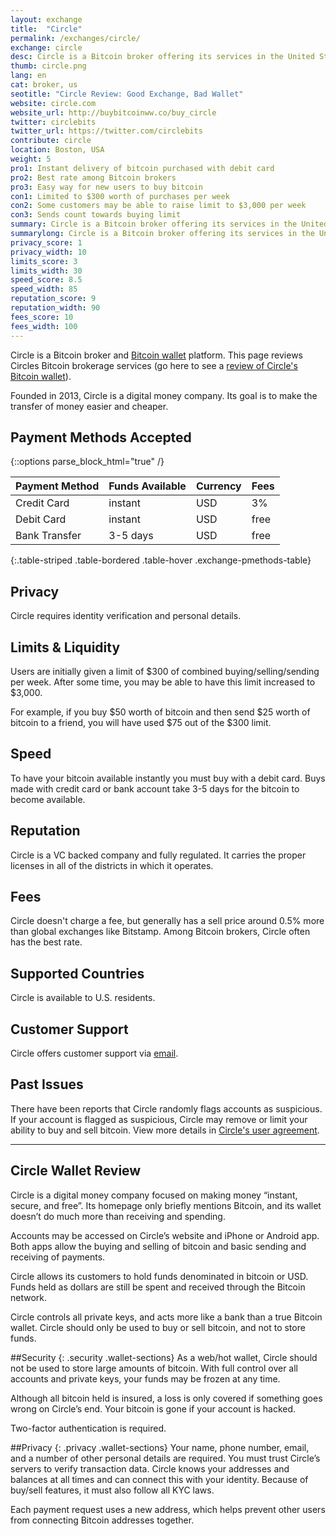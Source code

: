 ```yaml
---
layout: exchange
title:  "Circle"
permalink: /exchanges/circle/
exchange: circle
desc: Circle is a Bitcoin broker offering its services in the United States. Customers can buy bitcoin with a bank account, credit card, or debit card.
thumb: circle.png
lang: en
cat: broker, us
seotitle: "Circle Review: Good Exchange, Bad Wallet"
website: circle.com
website_url: http://buybitcoinww.co/buy_circle
twitter: circlebits
twitter_url: https://twitter.com/circlebits
contribute: circle
location: Boston, USA
weight: 5
pro1: Instant delivery of bitcoin purchased with debit card
pro2: Best rate among Bitcoin brokers
pro3: Easy way for new users to buy bitcoin
con1: Limited to $300 worth of purchases per week
con2: Some customers may be able to raise limit to $3,000 per week
con3: Sends count towards buying limit
summary: Circle is a Bitcoin broker offering its services in the United States. Customers can buy bitcoin with a bank account, credit card, or debit card.
summarylong: Circle is a Bitcoin broker offering its services in the United States. Customers can buy bitcoin with a bank account, credit card, or debit card. Circle has plants to expand its services to other countries. 
privacy_score: 1
privacy_width: 10
limits_score: 3
limits_width: 30
speed_score: 8.5
speed_width: 85
reputation_score: 9
reputation_width: 90
fees_score: 10
fees_width: 100
---
```

Circle is a Bitcoin broker and [Bitcoin wallet](/wallets/) platform. This page reviews Circles Bitcoin brokerage services (go here to see a [review of Circle's Bitcoin wallet](/wallets/circle/)).

Founded in 2013, Circle is a digital money company. Its goal is to make the transfer of money easier and cheaper.  

## Payment Methods Accepted

{::options parse_block_html="true" /}
<div class="table-responsive">

| Payment Method | Funds Available | Currency | Fees |
|----------------|-----------------|----------|------|
| Credit Card    | instant         | USD      | 3%   |
| Debit Card     | instant         | USD      | free |
| Bank Transfer  | 3-5 days        | USD      | free |
{:.table-striped .table-bordered .table-hover .exchange-pmethods-table}

</div>

## Privacy
Circle requires identity verification and personal details. 

## Limits & Liquidity
Users are initially given a limit of $300 of combined buying/selling/sending per week. After some time, you may be able to have this limit increased to $3,000. 

For example, if you buy $50 worth of bitcoin and then send $25 worth of bitcoin to a friend, you will have used $75 out of the $300 limit. 

## Speed
To have your bitcoin available instantly you must buy with a debit card. Buys made with credit card or bank account take 3-5 days for the bitcoin to become available.  

## Reputation
Circle is a VC backed company and fully regulated. It carries the proper licenses in all of the districts in which it operates.   

## Fees
Circle doesn't charge a fee, but generally has a sell price around 0.5% more than global exchanges like Bitstamp. Among Bitcoin brokers, Circle often has the best rate. 

## Supported Countries
Circle is available to U.S. residents. 

## Customer Support
Circle offers customer support via [email](https://support.circle.com/hc/en-us/requests/new). 

## Past Issues
There have been reports that Circle randomly flags accounts as suspicious. If your account is flagged as suspicious, Circle may remove or limit your ability to buy and sell bitcoin. View more details in [Circle's user agreement](https://support.circle.com/hc/en-us/articles/204691914-It-s-not-you-it-s-me-User-Agreement-Violations-). 

<hr>

## Circle Wallet Review

Circle is a digital money company focused on making money “instant, secure, and free”. Its homepage only briefly mentions Bitcoin, and its wallet doesn’t do much more than receiving and spending.

Accounts may be accessed on Circle’s website and iPhone or Android app. Both apps allow the buying and selling of bitcoin and basic sending and receiving of payments. 

Circle allows its customers to hold funds denominated in bitcoin or USD. Funds held as dollars are still be spent and received through the Bitcoin network.

Circle controls all private keys, and acts more like a bank than a true Bitcoin wallet. Circle should only be used to buy or sell bitcoin, and not to store funds.

##Security
{: .security .wallet-sections}
As a web/hot wallet, Circle should not be used to store large amounts of bitcoin. With full control over all accounts and private keys, your funds may be frozen at any time.

Although all bitcoin held is insured, a loss is only covered if something goes wrong on Circle’s end. Your bitcoin is gone if your account is hacked.

Two-factor authentication is required.

##Privacy
{: .privacy .wallet-sections}
Your name, phone number, email, and a number of other personal details are required. You must trust Circle’s servers to verify transaction data. Circle knows your addresses and balances at all times and can connect this with your identity. Because of buy/sell features, it must also follow all KYC laws.

Each payment request uses a new address, which helps prevent other users from connecting Bitcoin addresses together.